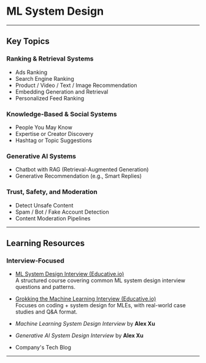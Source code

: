 # ML System Design

---

## Key Topics

### Ranking & Retrieval Systems
- Ads Ranking
- Search Engine Ranking
- Product / Video / Text / Image Recommendation
- Embedding Generation and Retrieval
- Personalized Feed Ranking

### Knowledge-Based & Social Systems
- People You May Know
- Expertise or Creator Discovery
- Hashtag or Topic Suggestions

### Generative AI Systems
- Chatbot with RAG (Retrieval-Augmented Generation)
- Generative Recommendation (e.g., Smart Replies)

### Trust, Safety, and Moderation
- Detect Unsafe Content
- Spam / Bot / Fake Account Detection
- Content Moderation Pipelines 

---

## Learning Resources

### Interview-Focused

- [ML System Design Interview (Educative.io)](https://www.educative.io/courses/machine-learning-system-design)  
  A structured course covering common ML system design interview questions and patterns.

- [Grokking the Machine Learning Interview (Educative.io)](https://www.educative.io/courses/grokking-the-machine-learning-interview)  
  Focuses on coding + system design for MLEs, with real-world case studies and Q&A format.

- *Machine Learning System Design Interview* by **Alex Xu** 

- *Generative AI System Design Interview* by **Alex Xu** 

- Company's Tech Blog 

---

